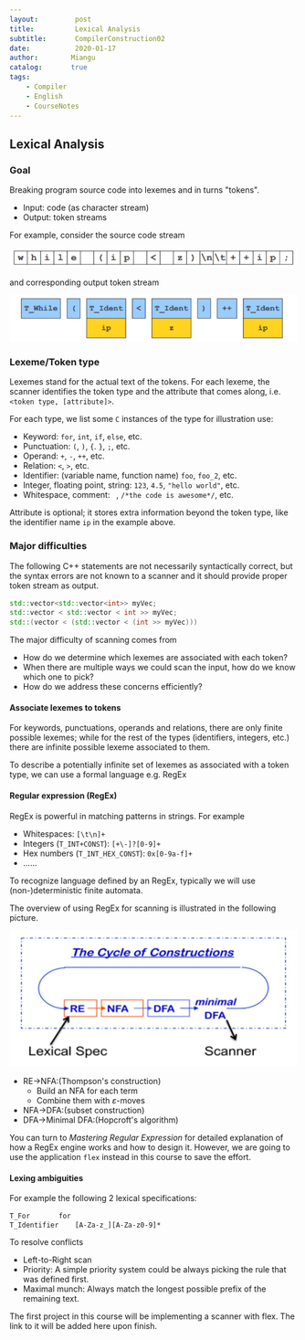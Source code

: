 ```yaml
---
layout:         post
title:          Lexical Analysis
subtitle:       CompilerConstruction02
date:           2020-01-17
author:        Miangu
catalog:       true
tags:
    - Compiler
    - English
    - CourseNotes
---
```


## Lexical Analysis

### Goal

Breaking program source code into lexemes and in turns "tokens". 

+ Input: code (as character stream)
+ Output: token streams

For example, consider the source code stream

![image-20200117190035099](/img/2020011702.png)

and corresponding output token stream

![image-20200117185901055](/img/2020011701.png)

### Lexeme/Token type

Lexemes stand for the actual text of the tokens. For each lexeme, the scanner identifies the token type and the attribute that comes along, i.e. `<token type, [attribute]>`.

For each type, we list some `C` instances of the type for illustration use:

+ Keyword: `for`, `int`, `if`, `else`, etc.
+ Punctuation: `(`, `)`, `{`. `}`, `;`, etc.
+ Operand: `+`, `-`, `++`, etc.
+ Relation: `<`, `>`, etc.
+ Identifier: (variable name, function name) `foo`, `foo_2`, etc.
+ Integer, floating point, string: `123`, `4.5`, `"hello world"`, etc.
+ Whitespace, comment: ` `, `/*the code is awesome*/`, etc.

Attribute is optional; it stores extra information beyond the token type, like the identifier name `ip` in the example above.

### Major difficulties

The following C++ statements are not necessarily syntactically correct, but the syntax errors are not known to a scanner and it should provide proper token stream as output.

```c++
std::vector<std::vector<int>> myVec;
std::vector < std::vector < int >> myVec;
std::(vector < (std::vector < (int >> myVec)))
```

The major difficulty of scanning comes from

+ How do we determine which lexemes are associated with each token?
+ When there are multiple ways we could scan the input, how do we know which one to pick?
+ How do we address these concerns efficiently?

#### Associate lexemes to tokens

For keywords, punctuations, operands and relations, there are only finite possible lexemes; while for the rest of the types (identifiers, integers, etc.) there are infinite possible lexeme associated to them.

To describe a potentially infinite set of lexemes as associated with a token type, we can use a formal language e.g. RegEx

#### Regular expression (RegEx)

RegEx is powerful in matching patterns in strings. For example

+ Whitespaces: `[\t\n]+`
+ Integers (`T_INT+CONST`): `[+\-]?[0-9]+`
+ Hex numbers (`T_INT_HEX_CONST`): `0x[0-9a-f]+`
+ ......

To recognize language defined by an RegEx, typically we will use (non-)deterministic finite automata.

The overview of using RegEx for scanning is illustrated in the following picture.

![image-20200117200541427](/img/2020011703.png)

+ RE$\to$NFA:(Thompson's construction)
  + Build an NFA for each term
  + Combine them with $\varepsilon$-moves
+ NFA$\to$DFA:(subset construction)
+ DFA$\to$Minimal DFA:(Hopcroft's algorithm)

You can turn to *Mastering Regular Expression* for detailed explanation of how a RegEx engine works and how to design it. However, we are going to use the application `flex` instead in this course to save the effort.

#### Lexing ambiguities

For example the following 2 lexical specifications:

```
T_For		for
T_Identifier	[A-Za-z_][A-Za-z0-9]*
```

To resolve conflicts

+ Left-to-Right scan
+ Priority: A simple priority system could be always picking the rule that was defined first.
+ Maximal munch: Always match the longest possible prefix of the remaining text.

The first project in this course will be implementing a scanner with flex. The link to it will be added here upon finish.
